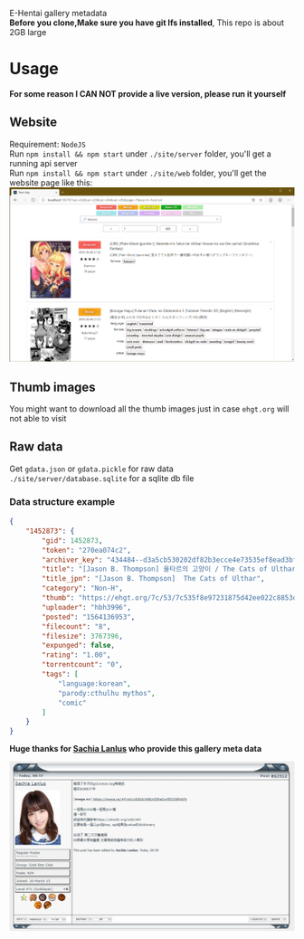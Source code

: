 E-Hentai gallery metadata  
**Before you clone,Make sure you have git lfs installed**, This repo is about 2GB large
# Usage
**For some reason I CAN NOT provide a live version, please run it yourself**
## Website
Requirement: `NodeJS`  
Run `npm install && npm start` under `./site/server` folder, you'll get a running api server  
Run `npm install && npm start` under `./site/web` folder, you'll get the website page like this:
![website](website.png)

## Thumb images
You might want to download all the thumb images just in case `ehgt.org` will not able to visit

## Raw data
Get `gdata.json` or `gdata.pickle` for raw data  
`./site/server/database.sqlite` for a sqlite db file

### Data structure example
```JSON
{
    "1452873": {
        "gid": 1452873,
        "token": "270ea074c2",
        "archiver_key": "434484--d3a5cb530202df82b3ecce4e73535ef8ead3bff9",
        "title": "[Jason B. Thompson] 울타르의 고양이 / The Cats of Ulthar",
        "title_jpn": "[Jason B. Thompson]  The Cats of Ulthar",
        "category": "Non-H",
        "thumb": "https://ehgt.org/7c/53/7c535f8e97231875d42ee022c8853dcca533b903-498579-900-1134-jpg_l.jpg",
        "uploader": "hbh3996",
        "posted": "1564136953",
        "filecount": "8",
        "filesize": 3767396,
        "expunged": false,
        "rating": "1.00",
        "torrentcount": "0",
        "tags": [
            "language:korean",
            "parody:cthulhu mythos",
            "comic"
        ]
    }
}
```

**Huge thanks for [Sachia Lanlus](https://forums.e-hentai.org/index.php?showuser=2351915) who provide this gallery meta data**  

[![thanks](thanks.png)](https://forums.e-hentai.org/index.php?showuser=2351915)